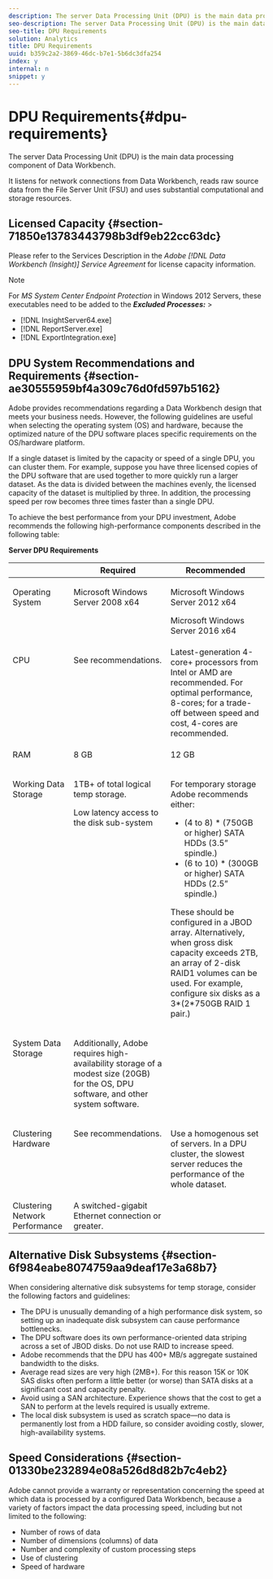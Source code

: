 ```yaml
---
description: The server Data Processing Unit (DPU) is the main data processing component of Data Workbench.
seo-description: The server Data Processing Unit (DPU) is the main data processing component of Data Workbench.
seo-title: DPU Requirements
solution: Analytics
title: DPU Requirements
uuid: b359c2a2-3869-46dc-b7e1-5b6dc3dfa254
index: y
internal: n
snippet: y
---
```


# DPU Requirements{#dpu-requirements}

The server Data Processing Unit (DPU) is the main data processing component of Data Workbench.

 It listens for network connections from Data Workbench, reads raw source data from the File Server Unit (FSU) and uses substantial computational and storage resources.

## Licensed Capacity {#section-71850e13783443798b3df9eb22cc63dc}

Please refer to the Services Description in the *Adobe [!DNL Data Workbench (Insight)] Service Agreement* for license capacity information.

>[!NOTE]
>
>For *MS System Center Endpoint Protection* in Windows 2012 Servers, these executables need to be added to the ***Excluded Processes:*** >
>* [!DNL InsightServer64.exe] 
>* [!DNL ReportServer.exe] 
>* [!DNL ExportIntegration.exe] 
>

## DPU System Recommendations and Requirements {#section-ae30555959bf4a309c76d0fd597b5162}

Adobe provides recommendations regarding a Data Workbench design that meets your business needs. However, the following guidelines are useful when selecting the operating system (OS) and hardware, because the optimized nature of the DPU software places specific requirements on the OS/hardware platform.

If a single dataset is limited by the capacity or speed of a single DPU, you can cluster them. For example, suppose you have three licensed copies of the DPU software that are used together to more quickly run a larger dataset. As the data is divided between the machines evenly, the licensed capacity of the dataset is multiplied by three. In addition, the processing speed per row becomes three times faster than a single DPU.

To achieve the best performance from your DPU investment, Adobe recommends the following high-performance components described in the following table:

<table id="table_DA0A60CFBA7D4EF98B5ED5A3D8D6777B"> 
 <desc> 
  <b> <span class="keyword"> Server </span> DPU Requirements </b> 
 </desc> 
 <thead> 
  <tr valign="top"> 
   <th colname="col1" class="entry"> </th> 
   <th colname="col2" class="entry"> Required </th> 
   <th colname="col3" class="entry"> Recommended </th> 
  </tr> 
 </thead>
 <tbody> 
  <tr valign="top"> 
   <td colname="col1"> <p>Operating System </p> </td> 
   <td colname="col2"> <p>Microsoft Windows Server 2008 x64 </p> </td> 
   <td colname="col3"> <p>Microsoft Windows Server 2012 x64 </p> <p> Microsoft Windows Server 2016 x64 </p> </td> 
  </tr> 
  <tr valign="top"> 
   <td colname="col1"> <p>CPU </p> </td> 
   <td colname="col2"> <p>See recommendations. </p> </td> 
   <td colname="col3"> Latest-generation 4-core+ processors from Intel or AMD are recommended. For optimal performance, 8-cores; for a trade-off between speed and cost, 4-cores are recommended. </td> 
  </tr> 
  <tr valign="top"> 
   <td colname="col1"> <p>RAM </p> </td> 
   <td colname="col2"> <p>8 GB </p> </td> 
   <td colname="col3"> <p>12 GB </p> </td> 
  </tr> 
  <tr valign="top"> 
   <td colname="col1"> <p>Working Data Storage </p> </td> 
   <td colname="col2"> <p>1TB+ of total logical temp storage. </p> <p>Low latency access to the disk sub-system </p> </td> 
   <td colname="col3"> <p>For temporary storage Adobe recommends either: </p> 
    <ul id="ul_F3D033B90CF94F44A2A773B3F6852283"> 
     <li id="li_B902CF7CC6A44F02838B285ADC725A75">(4 to 8) * (750GB or higher) SATA HDDs (3.5” spindle.) </li> 
     <li id="li_A378F4E1443F4BB2B54DC7E8372EE572">(6 to 10) * (300GB or higher) SATA HDDs (2.5” spindle.) </li> 
    </ul> <p>These should be configured in a JBOD array. Alternatively, when gross disk capacity exceeds 2TB, an array of 2-disk RAID1 volumes can be used. For example, configure six disks as a 3*(2*750GB RAID 1 pair.) </p> </td> 
  </tr> 
  <tr valign="top"> 
   <td colname="col1"> <p>System Data Storage </p> </td> 
   <td colname="col2"> <p>Additionally, Adobe requires high-availability storage of a modest size (20GB) for the OS, DPU software, and other system software. </p> </td> 
   <td colname="col3"> </td> 
  </tr> 
  <tr valign="top"> 
   <td colname="col1"> <p>Clustering Hardware </p> </td> 
   <td colname="col2"> <p>See recommendations. </p> </td> 
   <td colname="col3"> <p>Use a homogenous set of servers. In a DPU cluster, the slowest server reduces the performance of the whole dataset. </p> </td> 
  </tr> 
  <tr valign="top"> 
   <td colname="col1"> Clustering Network Performance </td> 
   <td colname="col2"> A switched-gigabit Ethernet connection or greater. </td> 
   <td colname="col3"> </td> 
  </tr> 
 </tbody> 
</table>

## Alternative Disk Subsystems {#section-6f984eabe8074759aa9deaf17e3a68b7}

When considering alternative disk subsystems for temp storage, consider the following factors and guidelines:

* The DPU is unusually demanding of a high performance disk system, so setting up an inadequate disk subsystem can cause performance bottlenecks. 
* The DPU software does its own performance-oriented data striping across a set of JBOD disks. Do not use RAID to increase speed. 
* Adobe recommends that the DPU has 400+ MB/s aggregate sustained bandwidth to the disks. 
* Average read sizes are very high (2MB+). For this reason 15K or 10K SAS disks often perform a little better (or worse) than SATA disks at a significant cost and capacity penalty. 
* Avoid using a SAN architecture. Experience shows that the cost to get a SAN to perform at the levels required is usually extreme. 
* The local disk subsystem is used as scratch space—no data is permanently lost from a HDD failure, so consider avoiding costly, slower, high-availability systems.

## Speed Considerations {#section-01330be232894e08a526d8d82b7c4eb2}

Adobe cannot provide a warranty or representation concerning the speed at which data is processed by a configured Data Workbench, because a variety of factors impact the data processing speed, including but not limited to the following:

* Number of rows of data 
* Number of dimensions (columns) of data 
* Number and complexity of custom processing steps 
* Use of clustering 
* Speed of hardware

